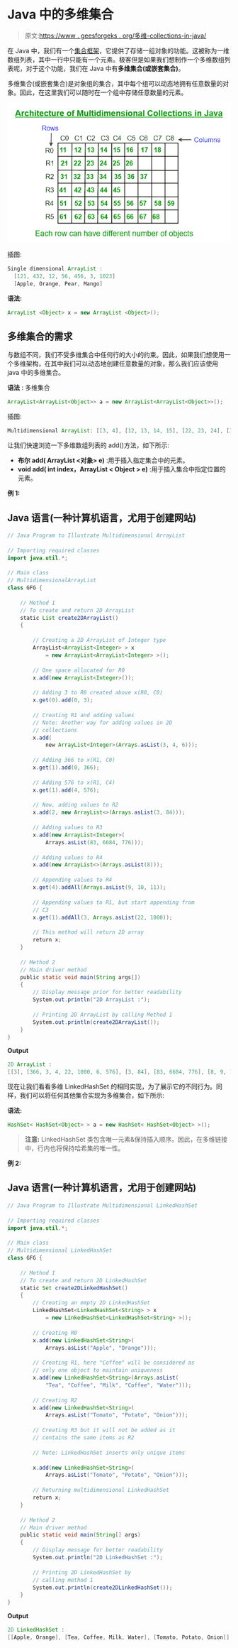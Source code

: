 # Java 中的多维集合

> 原文:[https://www . geesforgeks . org/多维-collections-in-java/](https://www.geeksforgeeks.org/multidimensional-collections-in-java/)

在 Java 中，我们有一个[集合框架](https://www.geeksforgeeks.org/java-collection-tutorial/)，它提供了存储一组对象的功能。这被称为一维数组列表，其中一行中只能有一个元素。极客但是如果我们想制作一个多维数组列表呢，对于这个功能，我们在 Java 中有**多维集合(或嵌套集合)**。

多维集合(或嵌套集合)是对象组的集合，其中每个组可以动态地拥有任意数量的对象。因此，在这里我们可以随时在一个组中存储任意数量的元素。

![Multidimensional_Collections_in_Java](img/7684334e465cc66a4110c744c1a59ce3.png)

插图:

```java
Single dimensional ArrayList :
  [121, 432, 12, 56, 456, 3, 1023]
  [Apple, Orange, Pear, Mango]
```

**语法:**

```java
ArrayList <Object> x = new ArrayList <Object>();
```

## 多维集合的需求

与数组不同，我们不受多维集合中任何行的大小的约束。因此，如果我们想使用一个多维架构，在其中我们可以动态地创建任意数量的对象，那么我们应该使用 java 中的多维集合。

**语法** : 多维集合

```java
ArrayList<ArrayList<Object>> a = new ArrayList<ArrayList<Object>>();
```

插图:

```java
Multidimensional ArrayList: [[3, 4], [12, 13, 14, 15], [22, 23, 24], [33]]
```

让我们快速浏览一下多维数组列表的 add()方法，如下所示:

*   **布尔 add( ArrayList <对象> e)** :用于插入指定集合中的元素。
*   **void add( int index，ArrayList < Object > e)** :用于插入集合中指定位置的元素。

**例 1:**

## Java 语言(一种计算机语言，尤用于创建网站)

```java
// Java Program to Illustrate Multidimensional ArrayList

// Importing required classes
import java.util.*;

// Main class
// MultidimensionalArrayList
class GFG {

    // Method 1
    // To create and return 2D ArrayList
    static List create2DArrayList()
    {

        // Creating a 2D ArrayList of Integer type
        ArrayList<ArrayList<Integer> > x
            = new ArrayList<ArrayList<Integer> >();

        // One space allocated for R0
        x.add(new ArrayList<Integer>());

        // Adding 3 to R0 created above x(R0, C0)
        x.get(0).add(0, 3);

        // Creating R1 and adding values
        // Note: Another way for adding values in 2D
        // collections
        x.add(
            new ArrayList<Integer>(Arrays.asList(3, 4, 6)));

        // Adding 366 to x(R1, C0)
        x.get(1).add(0, 366);

        // Adding 576 to x(R1, C4)
        x.get(1).add(4, 576);

        // Now, adding values to R2
        x.add(2, new ArrayList<>(Arrays.asList(3, 84)));

        // Adding values to R3
        x.add(new ArrayList<Integer>(
            Arrays.asList(83, 6684, 776)));

        // Adding values to R4
        x.add(new ArrayList<>(Arrays.asList(8)));

        // Appending values to R4
        x.get(4).addAll(Arrays.asList(9, 10, 11));

        // Appending values to R1, but start appending from
        // C3
        x.get(1).addAll(3, Arrays.asList(22, 1000));

        // This method will return 2D array
        return x;
    }

    // Method 2
    // Main driver method
    public static void main(String args[])
    {
        // Display message prior for better readability
        System.out.println("2D ArrayList :");

        // Printing 2D ArrayList by calling Method 1
        System.out.println(create2DArrayList());
    }
}
```

**Output**

```java
2D ArrayList :
[[3], [366, 3, 4, 22, 1000, 6, 576], [3, 84], [83, 6684, 776], [8, 9, 10, 11]]
```

现在让我们看看多维 LinkedHashSet 的相同实现，为了展示它的不同行为。同样，我们可以将任何其他集合实现为多维集合，如下所示:

**语法:**

```java
HashSet< HashSet<Object> > a = new HashSet< HashSet<Object> >(); 
```

> **注意:** LinkedHashSet 类包含唯一元素&保持插入顺序。因此，在多维链接中，行内也将保持哈希集的唯一性。

**例 2:**

## Java 语言(一种计算机语言，尤用于创建网站)

```java
// Java Program to Illustrate Multidimensional LinkedHashSet

// Importing required classes
import java.util.*;

// Main class
// Multidimensional LinkedHashSet
class GFG {

    // Method 1
    // To create and return 2D LinkedHashSet
    static Set create2DLinkedHashSet()
    {
        // Creating an empty 2D LinkedHashSet
        LinkedHashSet<LinkedHashSet<String> > x
            = new LinkedHashSet<LinkedHashSet<String> >();

        // Creating R0
        x.add(new LinkedHashSet<String>(
            Arrays.asList("Apple", "Orange")));

        // Creating R1, here "Coffee" will be considered as
        // only one object to maintain uniqueness
        x.add(new LinkedHashSet<String>(Arrays.asList(
            "Tea", "Coffee", "Milk", "Coffee", "Water")));

        // Creating R2
        x.add(new LinkedHashSet<String>(
            Arrays.asList("Tomato", "Potato", "Onion")));

        // Creating R3 but it will not be added as it
        // contains the same items as R2

        // Note: LinkedHashSet inserts only unique items

        x.add(new LinkedHashSet<String>(
            Arrays.asList("Tomato", "Potato", "Onion")));

        // Returning multidimensional LinkedHashSet
        return x;
    }

    // Method 2
    // Main driver method
    public static void main(String[] args)
    {
        // Display message for better readability
        System.out.println("2D LinkedHashSet :");

        // Printing 2D LinkedHashSet by
        // calling method 1
        System.out.println(create2DLinkedHashSet());
    }
}
```

**Output**

```java
2D LinkedHashSet :
[[Apple, Orange], [Tea, Coffee, Milk, Water], [Tomato, Potato, Onion]]
```